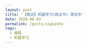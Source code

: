 ```yaml
---
layout: post
title: '【笔记】机器学习(西瓜书) 周志华'
date: 2020-08-03
permalink: /posts/xiguashu
tags:
  - 编程
  - 机器学习
---
```



